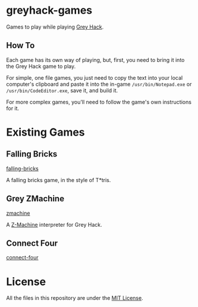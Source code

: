 # greyhack-games

Games to play while playing [Grey Hack](https://store.steampowered.com/app/605230/Grey_Hack/).

## How To

Each game has its own way of playing, but, first, you need to bring it into the Grey Hack game to play.

For simple, one file games, you just need to copy the text into your local computer's clipboard and paste it into the in-game `/usr/bin/Notepad.exe` or `/usr/bin/CodeEditor.exe`, save it, and build it.

For more complex games, you'll need to follow the game's own instructions for it.

# Existing Games

## Falling Bricks

[falling-bricks](falling-bricks)

A falling bricks game, in the style of T*tris.


## Grey ZMachine

[zmachine](zmachine)

A [Z-Machine](http://inform-fiction.org/zmachine/) interpreter for Grey Hack.


## Connect Four

[connect-four](connect-four)



# License

All the files in this repository are under the [MIT License](LICENSE).
